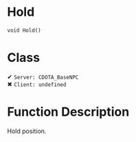 # Hold
```
void Hold()
```
# Class
✔ `Server: CDOTA_BaseNPC`  
✖ `Client: undefined`  

# Function Description
Hold position.
